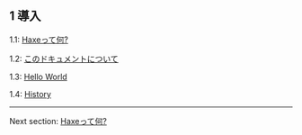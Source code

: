 ## 1 導入

1.1: [Haxeって何?](introduction-what-is-haxe.md)

1.2: [このドキュメントについて](introduction-about-this-document.md)

1.3: [Hello World](introduction-hello-world.md)

1.4: [History](introduction-haxe-history.md)

---

Next section: [Haxeって何?](introduction-what-is-haxe.md)